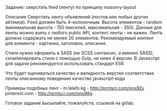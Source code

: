 Задание:  сверстать feed (ленту) по принципу masonry-layout

Описание
Сверстать ленту объявлений (постов или любых других айтемов). Feed должен быть 4-колоночным. Высота элементов - random (минимальная высота - 150 пикселей, максимальная - 350). Данные для ленты можно взять с любого public API, контент ленты - не важен. Лента должна содержать не менее 20 элементов. Рекомендуемый контент для элемента - картинка, заголовок, описание. 

Стили нужно оформить в SASS (не SCSS синтаксис, а именно SASS), скомпилировать стили с помощью Gulp, не ниже 4 версии. В Javascript для задачи рекомендуется использовать стандарт ES6. 

Что будет оцениваться 
качество и валидность верстки
соответствие ленты описанному поведению
качество javascript-кода

Примеры подобных лент - m.lalafo.kg  - http://prntscr.com/ons92v
pinterest.com - http://prntscr.com/ons98g

Готовое задание высылайте, пожалуйста, ссылкой на gitlab.
